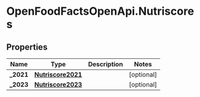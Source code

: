 # OpenFoodFactsOpenApi.Nutriscores

## Properties

Name | Type | Description | Notes
------------ | ------------- | ------------- | -------------
**_2021** | [**Nutriscore2021**](Nutriscore2021.md) |  | [optional] 
**_2023** | [**Nutriscore2023**](Nutriscore2023.md) |  | [optional] 



